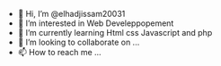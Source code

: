 - 👋 Hi, I’m @elhadjissam20031
- 👀 I’m interested in Web Develeppopement
- 🌱 I’m currently learning Html css Javascript and php
- 💞️ I’m looking to collaborate on ...
- 📫 How to reach me ...

<!---
elhadjissam20031/elhadjissam20031 is a ✨ special ✨ repository because its `README.md` (this file) appears on your GitHub profile.
You can click the Preview link to take a look at your changes.
--->
